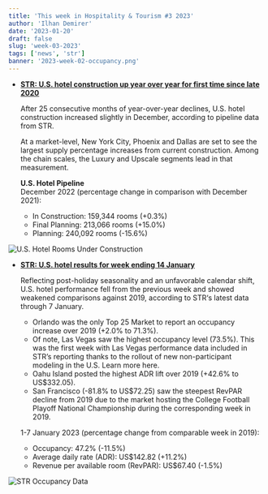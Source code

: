 ```yaml
---
title: 'This week in Hospitality & Tourism #3 2023'
author: 'Ilhan Demirer'
date: '2023-01-20'
draft: false
slug: 'week-03-2023'
tags: ['news', 'str']
banner: '2023-week-02-occupancy.png'
---
```


- **[STR: U.S. hotel construction up year over year for first time since late 2020](https://str.com/press-release/str-us-hotel-construction-year-over-year-first-time-late-2020)**

  After 25 consecutive months of year-over-year declines, U.S. hotel construction increased slightly in December, according to pipeline data from STR.

  At a market-level, New York City, Phoenix and Dallas are set to see the largest supply percentage increases from current construction. Among the chain scales, the Luxury and Upscale segments lead in that measurement.

  **U.S. Hotel Pipeline**  
  December 2022 (percentage change in comparison with December 2021):

  - In Construction: 159,344 rooms (+0.3%)
  - Final Planning: 213,066 rooms (+15.0%)
  - Planning: 240,092 rooms (-15.6%)

![U.S. Hotel Rooms Under Construction](/images/blogimages/2023-week-03-construction.png)

- **[STR: U.S. hotel results for week ending 14 January](https://str.com/press-release/str-us-hotel-results-week-ending-14-january)**

  Reflecting post-holiday seasonality and an unfavorable calendar shift, U.S. hotel performance fell from the previous week and showed weakened comparisons against 2019, according to STR‘s latest data through 7 January.

  - Orlando was the only Top 25 Market to report an occupancy increase over 2019 (+2.0% to 71.3%).
  - Of note, Las Vegas saw the highest occupancy level (73.5%). This was the first week with Las Vegas performance data included in STR’s reporting thanks to the rollout of new non-participant modeling in the U.S. Learn more here.
  - Oahu Island posted the highest ADR lift over 2019 (+42.6% to US$332.05).
  - San Francisco (-81.8% to US$72.25) saw the steepest RevPAR decline from 2019 due to the market hosting the College Football Playoff National Championship during the corresponding week in 2019.

  1-7 January 2023 (percentage change from comparable week in 2019):

  - Occupancy: 47.2% (-11.5%)
  - Average daily rate (ADR): US$142.82 (+11.2%)
  - Revenue per available room (RevPAR): US$67.40 (-1.5%)

![STR Occupancy Data](/images/blogimages/2023-week-02-occupancy.png)
